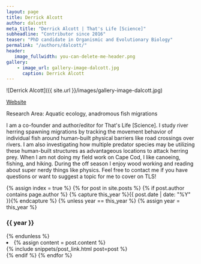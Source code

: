 ```yaml
---
layout: page
title: Derrick Alcott
author: dalcott
meta_title: "Derrick Alcott | That's Life [Science]"
subheadline: "Contributor since 2016"
teaser: "PhD candidate in Organismic and Evolutionary Biology"
permalink: "/authors/dalcott/"
header:
   image_fullwidth: you-can-delete-me-header.png
gallery:
    - image_url: gallery-image-dalcott.jpg
      caption: Derrick Alcott
---
```

![Derrick Alcott]({{ site.url }}/images/gallery-image-dalcott.jpg)

[Website](https://gpls.cns.umass.edu/oeb/directory/derrick-alcott)

Research Area: Aquatic ecology, anadromous fish migrations

I am a co-founder and author/editor for That's Life [Science]. I study river herring spawning migrations by tracking the movement behavior of individual fish around human-built physical barriers like road crossings over rivers. I am also investigating how multiple predator species may be utilizing these human-built structures as advantageous locations to attack herring prey. When I am not doing my field work on Cape Cod, I like canoeing, fishing, and hiking. During the off season I enjoy wood working and reading about super nerdy things like physics. Feel free to contact me if you have questions or want to suggest a topic for me to cover on TLS!

{% assign index = true %}
{% for post in site.posts %}
{% if post.author contains page.author %}
{% capture this_year %}{{ post.date | date: "%Y" }}{% endcapture %}
{% unless year == this_year %}
{% assign year = this_year %}
<h3>{{ year }}</h3>
{% endunless %}
<li>
{% assign content = post.content %}
<article>
{% include snippets/post_link.html post=post %}
</article>
</li>
{% endif %}
{% endfor %}
